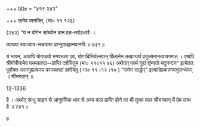+++
title = "४१९ २४२"

+++
तामेव व्यनक्ति, (भा० ११ १२६) 

(२४२) “यं न योगेन सांख्येन दान व्रत-तपोऽध्वरैः । 

व्याख्या स्वाध्याय-सन्नयासः प्राप्नुयाद्यत्नवानपि ॥ ७३१॥ 

यं भावम, अत्रापि योगादयो भगवत्परा एव, योगादिभिर्यत्नवान् पीत्यनेन तत्प्राप्यर्थं प्रयुज्यमानत्वावगमात् । एष्वपि श्रीगोपीनामेव परमकाष्ठा--प्राप्ति दर्शयितुम (भा० ११०११ ४६) अथैतत् परमं गुह्यं शृण्वतो यदुनन्दन" इत्येतत् पूर्वोक्त-परमगुह्यत्वस्य परमकाष्ठां दर्शयितु ( भा० ११।१२।१० ) “रामेण सार्द्धम्" इत्यादिप्रकरणमनुसन्धेयम् ॥ श्रीभगवान् ॥ 

12-1336 

है । अर्थात् साधु सङ्ग से आनुषंगिक भाव से अन्य फल प्राप्ति होने पर भी मुख्य फल श्रीभगवान् में प्रेम लाभ है ॥ २४१॥ 

ह 
